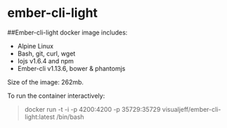 ember-cli-light
===============

##Ember-cli-light docker image includes:

* Alpine Linux
* Bash, git, curl, wget
* Iojs v1.6.4 and npm
* Ember-cli v1.13.6, bower & phantomjs

Size of the image: 262mb.

To run the container interactively:

> docker run -t -i -p 4200:4200 -p 35729:35729 visualjeff/ember-cli-light:latest /bin/bash


